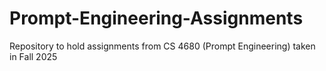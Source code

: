# Prompt-Engineering-Assignments
Repository to hold assignments from CS 4680 (Prompt Engineering) taken in Fall 2025
